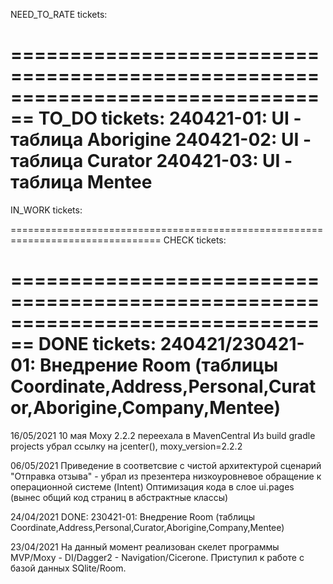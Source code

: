 NEED_TO_RATE tickets:

================================================================================
TO_DO tickets:
240421-01: UI - таблица Aborigine
240421-02: UI - таблица Curator
240421-03: UI - таблица Mentee
================================================================================
IN_WORK tickets:

================================================================================
CHECK tickets:

================================================================================
DONE tickets:
240421/230421-01: Внедрение Room (таблицы Coordinate,Address,Personal,Curator,Aborigine,Company,Mentee)
================================================================================
16/05/2021
10 мая Moxy 2.2.2 переехала в MavenCentral
Из build gradle projects убрал ссылку на jcenter(), moxy_version=2.2.2

06/05/2021
Приведение в соответсвие с чистой архитектурой сценарий "Отправка отзыва" - убрал из презентера низкоуровневое обращение к операционной системе (Intent)
Оптимизация кода в слое ui.pages (вынес общий код страниц в абстрактные классы)

24/04/2021
DONE: 230421-01: Внедрение Room (таблицы Coordinate,Address,Personal,Curator,Aborigine,Company,Mentee)

23/04/2021
На данный момент реализован скелет программы MVP/Moxy - DI/Dagger2 - Navigation/Cicerone.
Приступил к работе с базой данных SQlite/Room.